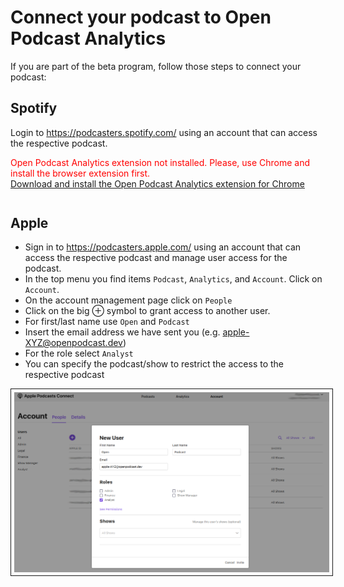 # Connect your podcast to Open Podcast Analytics

If you are part of the beta program, follow those steps to connect your podcast:

## Spotify

Login to https://podcasters.spotify.com/ using an account that can access the respective podcast.

<div id="openpodcast-plugin" style="color: red; margin-bottom: 3em;">
     Open Podcast Analytics extension not installed. Please, use Chrome and install the browser extension first.</br>
     <a href="https://chrome.google.com/webstore/detail/openpodcast-extension/kdgmkjmggjefccigfbeidmaamhbfnkhh">Download and install the Open Podcast Analytics extension for Chrome</a>
</div>

## Apple

- Sign in to https://podcasters.apple.com/ using an account that can access the respective podcast and manage user access for the podcast.
- In the top menu you find items `Podcast`, `Analytics`, and `Account`. Click on `Account`.
- On the account management page click on `People`
- Click on the big ⊕ symbol to grant access to another user.
- For first/last name use `Open` and `Podcast`
- Insert the email address we have sent you (e.g. apple-XYZ@openpodcast.dev)
- For the role select `Analyst`
- You can specify the podcast/show to restrict the access to the respective podcast

<img src="_media/apple1.png"
     alt="Apple form to grant access to user"
     style="padding: 5px; border: 1px solid;" />
